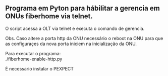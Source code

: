 <h2>Programa em Pyton para hábilitar a gerencia em ONUs fiberhome via telnet.</h2>

O script acessa a OLT via telnet e executa o comando de gerencia.

Obs. Caso altere a porta http da ONU  necessário o reboot na ONU para que as configuraçes da nova porta iniciem na inicialização da ONU.

Para executar o programa:
<br>
./fiberhome-enable-http.py

É necessario instalar o PEXPECT

